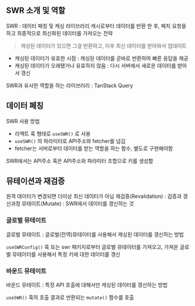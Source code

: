 ## SWR 소개 및 역할
SWR : 데이터 패칭 및 캐싱 라이브러리
캐시로부터 데이터를 반환 한 후, 페치 요청을 하고 최종적으로 최신화된 데이터를 가져오는 전략
> 캐싱된 데이터가 있으면 그걸 반환하고, 이후 최신 데이터를 받아와서 업데이트

- 캐싱된 데이터가 유효한 시점 : 캐싱된 데이터를 곧바로 반환하여 빠른 응답을 제공
- 캐싱된 데이터가 오래됐거나 유효하지 않음 : 다시 서버에서 새로운 데이터를 받아서 갱신

SWR과 유사한 역할을 하는 라이브러리 : TanStack Query

## 데이터 페칭
SWR 사용 방법
- 리액트 훅 형태로 `useSWR()` 로 사용
- `useSWR()` 의 파라미터로 API주소와 fetcher를 넘김
- fetcher는 서버로부터 데이터를 받는 역할을 하는 함수, 별도로 구현해야함

SWR에서는 API주소 혹은 API주소와 파라미터 조합으로 키를 생성함

## 뮤테이션과 재검증
원격 데이터가 변경되면 더이상 최신 데이터가 아님
재검증(Revalidation) : 검증과 갱신과정
뮤테이트(Mutate) : SWR에서 데이터를 갱신하는 것

### 글로벌 뮤테이트
글로벌 뮤테이트 : 글로벌(전역)뮤테이터를 사용해서 캐싱된 데이터를 갱신하는 방법

`useSWRConfig()` 훅 또는 swr 패키지로부터 글로벌 뮤테이터를 가져오고, 가져온 글로벌 뮤테이터를 사용해서 특정 키에 대한 데이터를 갱신

### 바운드 뮤테이트
바운드 뮤테이트 : 특정 API 호출에 대해서만 캐싱된 데이터를 갱신하는 방법

`useSWR()` 훅의 호출 결과로 반환되는 `mutate()` 함수를 호출


